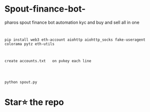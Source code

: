 # Spout-finance-bot-
pharos spout finance bot automation kyc and buy  and sell all in one 






```


pip install web3 eth-account aiohttp aiohttp_socks fake-useragent colorama pytz eth-utils


```



```

create accounts.txt   on pvkey each line 



```


```

python spout.py

```

# **Star⭐ the repo**
